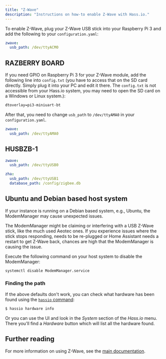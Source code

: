```yaml
---
title: "Z-Wave"
description: "Instructions on how-to enable Z-Wave with Hass.io."
---
```


To enable Z-Wave, plug your Z-Wave USB stick into your Raspberry Pi 3 and add the following to your `configuration.yaml`:

```yaml
zwave:
  usb_path: /dev/ttyACM0
```

## RAZBERRY BOARD

If you need GPIO on Raspberry Pi 3 for your Z-Wave module, add the following line into `config.txt` (you have to access that on the SD card directly. Simply plug it into your PC and edit it there. The `config.txt` is not accessible from your Hass.io system, you may need to open the SD card on a Windows or Linux system.):

```txt
dtoverlay=pi3-miniuart-bt
```

After that, you need to change `usb_path` to `/dev/ttyAMA0` in your `configuration.yaml`.

```yaml
zwave:
  usb_path: /dev/ttyAMA0
```

## HUSBZB-1

```yaml
zwave:
  usb_path: /dev/ttyUSB0

zha:
  usb_path: /dev/ttyUSB1
  database_path: /config/zigbee.db
```

## Ubuntu and Debian based host system

If your instance is running on a Debian based system, e.g., Ubuntu, the ModemManager may cause unexpected issues.

The ModemManager might be claiming or interfering with a USB Z-Wave stick, like the much used Aeotec ones. If you experience issues where the stick stops responding, needs to be re-plugged or Home Assistant needs a restart to get Z-Wave back, chances are high that the ModemManager is causing the issue.

Execute the following command on your host system to disable the ModemManager:

```bash
systemctl disable ModemManager.service
```

### Finding the path

If the above defaults don't work, you can check what hardware has been found using the [`hassio` command](/hassio/commandline/#hardware):

```bash
$ hassio hardware info
```

Or you can use the UI and look in the *System* section of the *Hass.io* menu. There you'll find a *Hardware* button which will list all the hardware found.

## Further reading

For more information on using Z-Wave, see the [main documentation](/docs/z-wave/).
